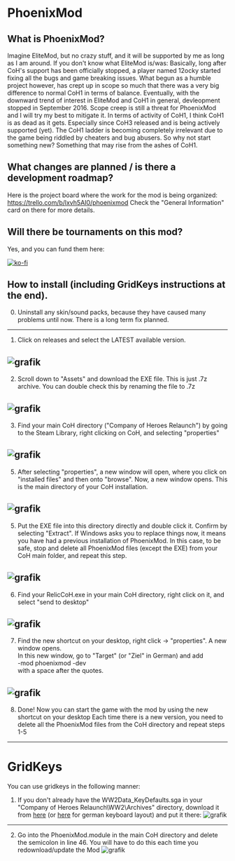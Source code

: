 # PhoenixMod

## What is PhoenixMod?
Imagine EliteMod, but no crazy stuff, and it will be supported by me as long as I am around.
If you don't know what EliteMod is/was: Basically, long after CoH's support has been officially stopped,
a player named 12ocky started fixing all the bugs and game breaking issues. What begun as a humble project however, 
has crept up in scope so much that there was a very big difference to normal CoH1 in terms of balance.
Eventually, with the downward trend of interest in EliteMod and CoH1 in general, devleopment stopped in September 2016.
Scope creep is still a threat for PhoenixMod and I will try my best to mitigate it. In terms of activity of CoH1, 
I think CoH1 is as dead as it gets. Especially since CoH3 released and is being actively supported (yet).
The CoH1 ladder is becoming completely irrelevant due to the game being riddled by cheaters and bug abusers.
So why not start something new? Something that may rise from the ashes of CoH1.

## What changes are planned / is there a development roadmap?
Here is the project board where the work for the mod is being organized:
https://trello.com/b/lxvh5AI0/phoenixmod
Check the "General Information" card on there for more details.

## Will there be tournaments on this mod?
Yes, and you can fund them here:

[![ko-fi](https://ko-fi.com/img/githubbutton_sm.svg)](https://ko-fi.com/M4M8X1O2A)


## How to install (including GridKeys instructions at the end). 

0. Uninstall any skin/sound packs, because they have caused many problems until now. There is a long term fix planned.
---
1. Click on releases and select the LATEST available version.
   
![grafik](https://github.com/Nubb3r/PhoenixMod/assets/12478713/9ae5df69-ed13-4bb8-9d13-8f8a058fe081)
---
2. Scroll down to "Assets" and download the EXE file. This is just .7z archive. You can double check this by renaming the file to .7z
   
![grafik](https://github.com/Nubb3r/PhoenixMod/assets/12478713/fb483517-985e-4ce1-86da-06b1d98daf17)
---
3. Find your main CoH directory ("Company of Heroes Relaunch") by going to the Steam Library, right clicking on CoH, and selecting "properties"

![grafik](https://github.com/Nubb3r/PhoenixMod/assets/12478713/c48f9951-46ba-47a3-bedd-8a1fde19860a)
---
5. After selecting "properties", a new window will open, where you click on "installed files" and then onto "browse". Now, a new window opens. This is the main directory of your CoH installation.
   
![grafik](https://github.com/Nubb3r/PhoenixMod/assets/12478713/9b74b189-2370-4ef6-8466-cc76a4b92b46)
---
5. Put the EXE file into this directory directly and double click it. Confirm by selecting "Extract". If Windows asks you to replace things now, it means you have had a previous installation of PhoenixMod. In this case, to be safe, stop and delete all PhoenixMod files (except the EXE) from your CoH main folder, and repeat this step.
   
![grafik](https://github.com/Nubb3r/PhoenixMod/assets/12478713/e9e1dfa7-e09a-45c0-91a9-0fbdec1078cf)
---
6. Find your RelicCoH.exe in your main CoH directory, right click on it, and select "send to desktop"
   
![grafik](https://user-images.githubusercontent.com/12478713/160441611-e84c3e7d-2100-4a3d-9f23-d4a707afbe14.png)
---
7. Find the new shortcut on your desktop, right click -> "properties". A new window opens.<br>
In this new window, go to "Target" (or "Ziel" in German) and add<br>
-mod phoenixmod -dev<br>
with a space after the quotes.

![grafik](https://user-images.githubusercontent.com/12478713/200003634-db392825-e72f-402d-b698-f9e3541d6952.png)
---
8. Done! Now you can start the game with the mod by using the new shortcut on your desktop
Each time there is a new version, you need to delete all the PhoenixMod files from the CoH directory and repeat steps 1-5
---
# GridKeys
You can use gridkeys in the following manner:

1. If you don't already have the WW2Data_KeyDefaults.sga in your "Company of Heroes Relaunch\WW2\Archives" directory,
   download it from [here](https://github.com/Nubb3r/PhoenixMod/files/8417378/WW2Data_KeyDefaults.zip) (or [here](https://github.com/Nubb3r/PhoenixMod/files/8417617/WW2Data_KeyDefaults_de.zip) for german keyboard layout) and put it there:
![grafik](https://user-images.githubusercontent.com/12478713/161741018-b3a25ffc-bee1-4249-95a4-ffb77d7e0509.png)
---
2. Go into the PhoenixMod.module in the main CoH directory and delete the semicolon in line 46. You will have to do this each time you redownload/update the Mod
![grafik](https://user-images.githubusercontent.com/12478713/161740515-9f49f85c-1be4-4557-9af0-c0668b81d48c.png)



